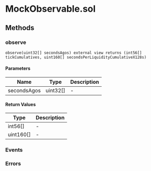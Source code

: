 
# MockObservable.sol

## Methods
### observe
```solidity
observe(uint32[] secondsAgos) external view returns (int56[] tickCumulatives, uint160[] secondsPerLiquidityCumulativeX128s)
```
#### Parameters

| Name | Type | Description |
|---|---|---|
| secondsAgos | uint32[] | - |

#### Return Values

| Type | Description |
|---|---|
int56[] | - |
uint160[] | - |


### Events

### Errors

